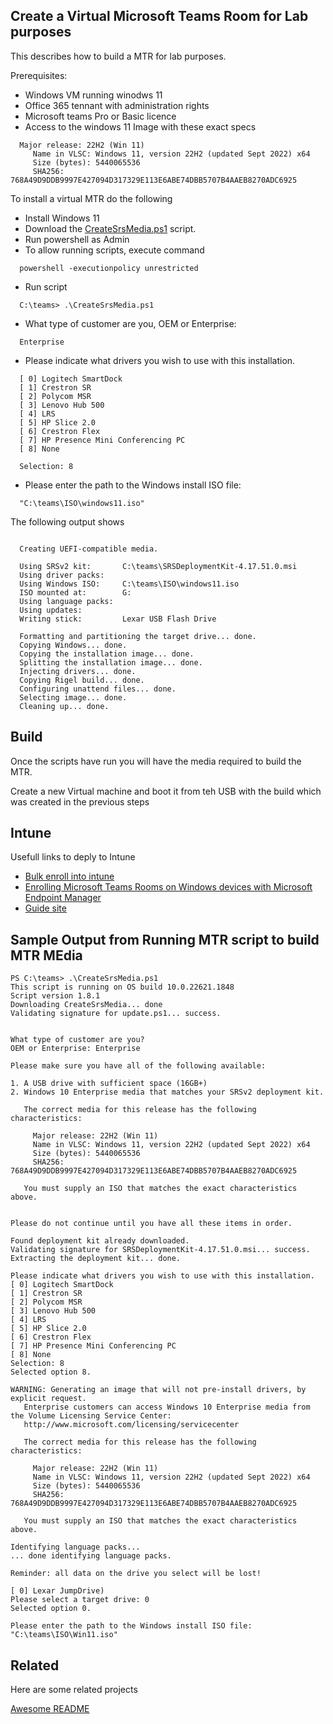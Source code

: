 
## Create a Virtual Microsoft Teams Room for Lab purposes

This describes how to build a MTR for lab purposes. 

Prerequisites:
- Windows VM running winodws 11
- Office 365 tennant with administration rights
- Microsoft teams Pro or Basic licence
- Access to the windows 11 Image with these exact specs
```
  Major release: 22H2 (Win 11)
     Name in VLSC: Windows 11, version 22H2 (updated Sept 2022) x64
     Size (bytes): 5440065536
     SHA256: 768A49D9DDB9997E427094D317329E113E6ABE74DBB5707B4AAEB8270ADC6925
```
To install a virtual MTR do the following


- Install Windows 11
- Download the [CreateSrsMedia.ps1](https://go.microsoft.com/fwlink/?linkid=867842) script.
- Run powershell as Admin
- To allow running scripts, execute command
```
  powershell -executionpolicy unrestricted
```
- Run script
```
  C:\teams> .\CreateSrsMedia.ps1
```
- What type of customer are you, OEM or Enterprise: 
```
  Enterprise
```

- Please indicate what drivers you wish to use with this installation.
```
  [ 0] Logitech SmartDock
  [ 1] Crestron SR
  [ 2] Polycom MSR
  [ 3] Lenovo Hub 500
  [ 4] LRS
  [ 5] HP Slice 2.0
  [ 6] Crestron Flex
  [ 7] HP Presence Mini Conferencing PC
  [ 8] None

  Selection: 8
```

- Please enter the path to the Windows install ISO file: 
```
  "C:\teams\ISO\windows11.iso"
```
The following output shows
```

  Creating UEFI-compatible media.

  Using SRSv2 kit:       C:\teams\SRSDeploymentKit-4.17.51.0.msi
  Using driver packs:
  Using Windows ISO:     C:\teams\ISO\windows11.iso
  ISO mounted at:        G:
  Using language packs:
  Using updates:
  Writing stick:         Lexar USB Flash Drive

  Formatting and partitioning the target drive... done.
  Copying Windows... done.
  Copying the installation image... done.
  Splitting the installation image... done.
  Injecting drivers... done.
  Copying Rigel build... done.
  Configuring unattend files... done.
  Selecting image... done.
  Cleaning up... done.

```
## Build
Once the scripts have run you will have the media required to build the MTR. 

Create a new Virtual machine and boot it from teh USB with the build which was created in the previous steps

## Intune 
Usefull links to deply to Intune

- [Bulk enroll into intune](https://learn.microsoft.com/en-us/mem/intune/enrollment/windows-bulk-enroll)
- [Enrolling Microsoft Teams Rooms on Windows devices with Microsoft Endpoint Manager](https://techcommunity.microsoft.com/t5/intune-customer-success/enrolling-microsoft-teams-rooms-on-windows-devices-with/ba-p/3246986)
- [Guide site](https://blog.mindcore.dk/2022/04/how-to-enroll-microsoft-teams-rooms/)


## Sample Output from Running MTR script to build MTR MEdia 

```
PS C:\teams> .\CreateSrsMedia.ps1
This script is running on OS build 10.0.22621.1848
Script version 1.8.1
Downloading CreateSrsMedia... done
Validating signature for update.ps1... success.


What type of customer are you?
OEM or Enterprise: Enterprise

Please make sure you have all of the following available:

1. A USB drive with sufficient space (16GB+)
2. Windows 10 Enterprise media that matches your SRSv2 deployment kit.
  
   The correct media for this release has the following characteristics:

     Major release: 22H2 (Win 11)
     Name in VLSC: Windows 11, version 22H2 (updated Sept 2022) x64
     Size (bytes): 5440065536
     SHA256: 768A49D9DDB9997E427094D317329E113E6ABE74DBB5707B4AAEB8270ADC6925

   You must supply an ISO that matches the exact characteristics above.
   

Please do not continue until you have all these items in order.

Found deployment kit already downloaded.
Validating signature for SRSDeploymentKit-4.17.51.0.msi... success.
Extracting the deployment kit... done.

Please indicate what drivers you wish to use with this installation.
[ 0] Logitech SmartDock
[ 1] Crestron SR
[ 2] Polycom MSR
[ 3] Lenovo Hub 500
[ 4] LRS
[ 5] HP Slice 2.0
[ 6] Crestron Flex
[ 7] HP Presence Mini Conferencing PC
[ 8] None
Selection: 8
Selected option 8.

WARNING: Generating an image that will not pre-install drivers, by explicit request.
   Enterprise customers can access Windows 10 Enterprise media from the Volume Licensing Service Center:
   http://www.microsoft.com/licensing/servicecenter

   The correct media for this release has the following characteristics:

     Major release: 22H2 (Win 11)
     Name in VLSC: Windows 11, version 22H2 (updated Sept 2022) x64
     Size (bytes): 5440065536
     SHA256: 768A49D9DDB9997E427094D317329E113E6ABE74DBB5707B4AAEB8270ADC6925

   You must supply an ISO that matches the exact characteristics above.

Identifying language packs...
... done identifying language packs.

Reminder: all data on the drive you select will be lost!

[ 0] Lexar JumpDrive)
Please select a target drive: 0
Selected option 0.

Please enter the path to the Windows install ISO file: "C:\teams\ISO\Win11.iso"

```


## Related

Here are some related projects

[Awesome README](https://github.com/matiassingers/awesome-readme)

